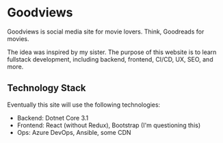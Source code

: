 # Goodviews
Goodviews is social media site for movie lovers. Think, Goodreads for movies.  

The idea was inspired by my sister. The purpose of this website is to learn
fullstack development, including backend, frontend, CI/CD, UX, SEO, and more.

## Technology Stack
Eventually this site will use the following technologies:  

- Backend: Dotnet Core 3.1
- Frontend: React (without Redux), Bootstrap (I'm questioning this)
- Ops: Azure DevOps, Ansible, some CDN

